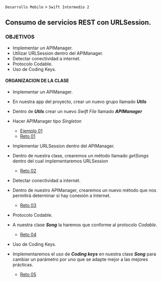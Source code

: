 `Desarrollo Mobile` > `Swift Intermedio 2`

## Consumo de servicios REST con URLSession.

### OBJETIVOS 

- Implementar un APIManager.
- Utilizar URLSession dentro del APIManager.
- Detectar conectividad a internet.
- Protocolo Codable.
- Uso de Coding Keys.

#### ORGANIZACION DE LA CLASE 

- Implementar un APIManager.
* En nuestra app del proyecto, crear un nuevo grupo llamado _**Utils**_
* Dentro de _**Utils**_ crear un nuevo _Swift File_ llamado _**APIManager**_
* Hacer APIManager tipo _Singleton_

	- [Ejemplo 01](Ejemplo-01)
	- [Reto 01](Reto-01)

- Implementar URLSession dentro del APIManager.
* Dentro de nuestra clase, crearemos un método llamado _getSongs_ dentro del cual implementaremos URLSession

	- [Reto 02](Reto-02)

- Detectar conectividad a internet.
* Dentro de nuestro APIManager, crearemos un nuevo método que nos permitirá determinar si hay conexión a Internet.

	- [Reto 03](Reto-03)

- Protocolo Codable.
* A nuestra clase _**Song**_ la haremos que conforme al protocolo _Codable_.

	- [Reto 04](Reto-04)

- Uso de Coding Keys.
* Implementaremos el uso de _**Coding keys**_ en nuestra clase _**Song**_ para cambiar un parámetro por uno que se adapte mejor a las mejores prácticas.

	- [Reto 05](Reto-05)